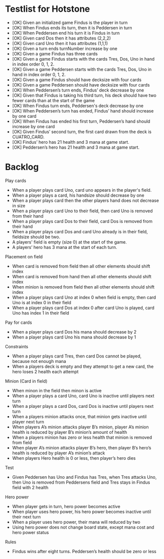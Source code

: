 Testlist for Hotstone
====

* [OK] Given an initialized game Findus is the player in turn
* [OK]  When Findus ends its turn, then it is Peddersen in turn
* [OK]  When Peddersen end his turn it is Findus in turn
* [OK] Given card Dos then it has attributes (2,2,2)
* [OK] Given card Uno then it has attributes (1,1,1)
* [OK] Given a turn ends turnNumber increase by one
* [OK] Given a game Findus has three cards
* [OK] Given a game Findus starts with the cards Tres, Dos, Uno in hand in index order 0, 1, 2.
* [OK] Given a game Peddersen starts with the cards Tres, Dos, Uno in hand in index order 0, 1, 2.
* [OK] Given a game Findus should have decksize with four cards
* [OK] Given a game Peddersen should have decksize with four cards
* [OK] When Peddersen’s turn ends, Findus’ deck decrease by one
* [OK] Given that Findus is taking his third turn, his deck should have two fewer cards than at the start of the game
* [OK] When Findus turn ends, Peddersen's deck decrease by one
* [OK] When Peddersen’s turn has ended, Findus’ hand should increase by one card
* [OK] When Findus has ended his first turn, Peddersen’s hand should increase by one card
* [OK] Given Findus’ second turn, the first card drawn from the deck is CUATRO_CARD.
* [OK] Findus’ hero has 21 health and 3 mana at game start.
* [OK] Peddersen’s hero has 21 health and 3 mana at game start.

Backlog
====

Play cards
* When a player plays card Uno, card uno appears in the player's field.
* When a player plays a card, his handsize should decrease by one
* When a player plays card then the other players hand does not decrease in size
* When a player plays card Uno to their field, then card Uno is removed from their hand
* When a player plays card Dos to their field, card Dos is removed from their hand
* When a player plays card Dos and card Uno already is in their field, fieldsize should be two.
* A players' field is empty (size 0) at the start of the game.
* A players’ hero has 3 mana at the start of each turn.

Placement on field
* When card is removed from field then all other elements should shift index
* When card is removed from hand then all other elements should shift index
* When minion is removed from field then all other elements should shift index
* When a player plays card Uno at index 0 when field is empty, then card Uno is at index 0 in their field
* When a player plays card Dos at index 0 after card Uno is played, card Uno has index 1 in their field

Pay for cards
* When a player plays card Dos his mana should decrease by 2
* When a player plays card Uno his mana should decrease by 1

Constraints
* When a player plays card Tres, then card Dos cannot be played, because not enough mana
* When a players deck is empty and they attempt to get a new card, the hero loses 2 health each attempt

Minion (Card in field)
* When minon in the field then minon is active
* When a player plays a card Uno, card Uno is inactive until players next turn
* When a player plays a card Dos, card Dos is inactive until players next turn
* When a players minion attacks once, that minion gets inactive until player next turn
* When players A’s minion attacks player B’s minion, player A’s minion health is reduced by player B’s minion’s amount of health
* When a players minion has zero or less health that minion is removed from field
* When player A’s minion attacks player B’s hero, then player B’s hero’s health is reduced by player A’s minion’s attack
* When players Hero health is 0 or less, then player’s hero dies

Test
* Given Peddersen has Uno and Findus has Tres, when Tres attacks Uno, then Uno is removed from Peddersens field and Tres stays in Findus field with 2 health

Hero power
* When player gets in turn, hero power becomes active
* When player uses hero power, his hero power becomes inactive until their next turn
* When a player uses hero power, their mana will reduced by two
* Using hero power does not change board state, except mana cost and hero power status

Rules
* Findus wins after eight turns. Peddersen’s health should be zero or less 
